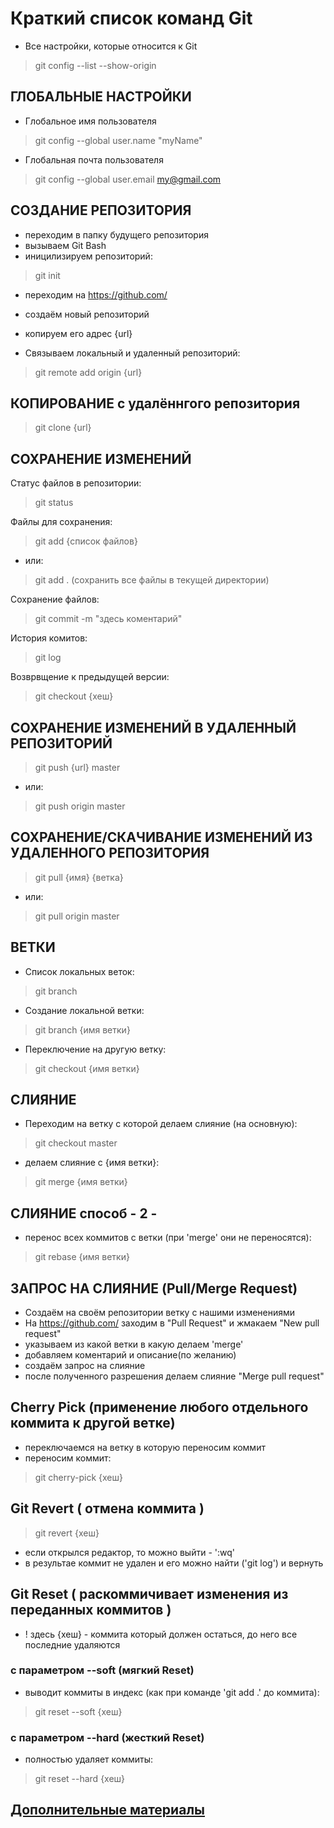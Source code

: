 #  Краткий список команд Git

- Все настройки, которые относится к Git
>git config --list --show-origin

## ГЛОБАЛЬНЫЕ НАСТРОЙКИ

- Глобальное имя пользователя
>git config --global user.name "myName"

- Глобальная почта пользователя
>git config --global user.email my@gmail.com

## СОЗДАНИЕ РЕПОЗИТОРИЯ

- переходим в папку будущего репозитория 
- вызываем Git Bash
- иницилизируем репозиторий:
>git init

- переходим на https://github.com/
- создаём новый репозиторий
- копируем его адрес {url}

- Связываем локальный и удаленный репозиторий:
>git remote add origin {url}


## КОПИРОВАНИЕ с удалённгого репозитория
>git clone {url}

## СОХРАНЕНИЕ ИЗМЕНЕНИЙ

Статус файлов в репозитории:
>git status

Файлы для сохранения: 
>git add {список файлов}
- или:
>git add . (сохранить все файлы в текущей директории)

Сохранение файлов:
>git commit -m "здесь коментарий"

История комитов:
>git log

Возврвщение к предыдущей версии:
>git checkout {хеш}

## СОХРАНЕНИЕ ИЗМЕНЕНИЙ В УДАЛЕННЫЙ РЕПОЗИТОРИЙ
>git push {url} master
- или:
>git push origin master

## СОХРАНЕНИЕ/СКАЧИВАНИЕ ИЗМЕНЕНИЙ ИЗ УДАЛЕННОГО РЕПОЗИТОРИЯ
>git pull {имя} {ветка}
- или:
>git pull origin master

## ВЕТКИ

- Список локальных веток:
>git branch

- Создание локальной ветки:
>git branch {имя ветки}

- Переключение на другую ветку:
>git checkout {имя ветки}

## СЛИЯНИЕ

- Переходим на ветку с которой делаем слияние (на основную):
>git checkout master
- делаем слияние с {имя ветки}:
>git merge {имя ветки}

## СЛИЯНИЕ способ - 2 -

- перенос всех коммитов с ветки (при 'merge' они не переносятся):
>git rebase {имя ветки} 

## ЗАПРОС НА СЛИЯНИЕ (Pull/Merge Request)

- Создаём на своём репозитории ветку с нашими изменениями
- На https://github.com/ заходим в "Pull Request" и жмакаем "New pull request"
- указываем из какой ветки в какую делаем 'merge'
- добавляем коментарий и описание(по желанию)
- создаём запрос на слияние
- после полученного разрешения делаем слияние "Merge pull request"

## Cherry Pick (применение любого отдельного коммита к другой ветке)

- переключаемся на ветку в которую переносим коммит
- переносим коммит:
>git cherry-pick {хеш}

## Git Revert ( отмена коммита )

>git revert {хеш}
- если открылся редактор, то можно выйти - ':wq'
- в результае коммит не удален и его можно найти ('git log') и вернуть

## Git Reset ( раскоммичивает изменения из переданных коммитов )
- ! здесь {хеш} - коммита который должен остаться, до него все последние удаляются

### с параметром --soft (мягкий Reset)
- выводит коммиты в индекс (как при команде 'git add .' до коммита):
>git reset --soft {хеш}

### с параметром --hard (жесткий Reset)
- полностью удаляет коммиты:
>git reset --hard {хеш}

## [Дополнительные материалы](https://rufri.ru/30-osnovnyh-komand-git-dlja-upravlenie-repozitorijami-github/)